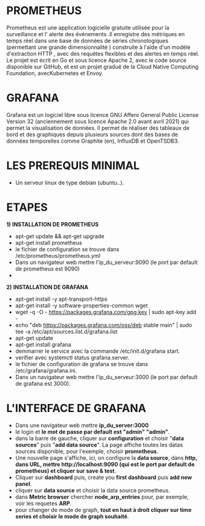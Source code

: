 

# PROMETHEUS

Prometheus est une application logicielle gratuite utilisée pour la surveillance et l' alerte des événements .Il enregistre des métriques en temps réel dans une base de données de séries chronologiques (permettant une grande dimensionnalité ) construite à l'aide d'un modèle d'extraction HTTP , avec des requêtes flexibles et des alertes en temps réel. Le projet est écrit en Go et sous licence Apache 2, avec le code source disponible sur GitHub, et est un projet gradué de la Cloud Native Computing Foundation, avecKubernetes et Envoy.

# GRAFANA
Grafana est un logiciel libre sous licence GNU Affero General Public License Version 32 (anciennement sous licence Apache 2.0 avant avril 2021) qui permet la visualisation de données. Il permet de réaliser des tableaux de bord et des graphiques depuis plusieurs sources dont des bases de données temporelles comme Graphite (en), InfluxDB et OpenTSDB3.

# LES PREREQUIS MINIMAL

  * Un serveur linux de type debian (ubuntu..).

# ETAPES
 
 __1)__ __INSTALLATION DE PROMETHEUS__ 
   
   * apt-get update && apt-get upgrade 
   * apt-get install prometheus
   * le fichier de configuration se trouve dans /etc/prometheus/prometheus.yml
   * Dans un navigateur web mettre l'ip_du_serveur:9090 (le port par default de prometheus est 9090)
   * 
__2)__ __INSTALLATION DE GRAFANA__
   
   * apt-get install -y apt-transport-https
   * apt-get install -y software-properties-common wget
   * wget -q -O - https://packages.grafana.com/gpg.key | sudo apt-key add -
   * echo "deb https://packages.grafana.com/oss/deb stable main" | sudo tee -a /etc/apt/sources.list.d/grafana.list
   * apt-get update 
   * apt-get install grafana 
   * demmarrer le service avec la commande /etc/init.d/grafana start.
   * verifier avec systemctl status grafana.server.
   * le fichier de configuration de grafana se trouve dans /etc/grafana/grafana.ini.
   * Dans un navigateur web mettre l'ip_du_serveur:3000 (le port par default de grafana est 3000).
 
# L'INTERFACE DE GRAFANA

   * Dans une navigateur web mettre __ip_du_server:3000__
   * le login et __le mot de passe par default est "admin" "admin"__.
   * dans la barre de gauche, cliquer sur __configuration__ et choisir "__data sources__" puis "__add data source__". La page affiche toutes les datas sources disponible, pour l'exemple, choisir __prometheus__.
   * Une nouvelle page s'affiche, ici, on configure la __data source__, dans __http, dans URL, mettre http://localhost:9090 (qui est le port par default de prometheus) et cliquer sur save & test__.
   * Cliquer sur __dashboard__ puis, create you __first dashboard__ puis __add new panel__.
   * cliquer sur __data source__ et choisir la data source prometheus.
   * dans __Metric browser__ chercher __node_arp_entries__ pour, par exemple, voir les requetes __ARP__.
   * pour changer de mode de graph, __tout en haut à droit cliquer sur time series et choisir le mode de graph souhaité__.
